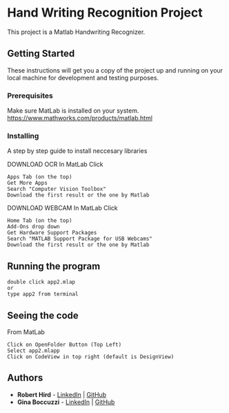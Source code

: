 # Hand Writing Recognition Project

This project is a Matlab Handwriting Recognizer. 

## Getting Started

These instructions will get you a copy of the project up and running on your local machine for development and testing purposes.

### Prerequisites

Make sure MatLab is installed on your system. 
https://www.mathworks.com/products/matlab.html


### Installing

A step by step guide to install neccesary libraries

DOWNLOAD OCR
In MatLab
Click
```
Apps Tab (on the top)
Get More Apps
Search "Computer Vision Toolbox"
Download the first result or the one by Matlab
```

DOWNLOAD WEBCAM
In MatLab
Click
```
Home Tab (on the top)
Add-Ons drop down
Get Hardware Support Packages
Search "MATLAB Support Package for USB Webcams"
Download the first result or the one by Matlab
```

## Running the program

```
double click app2.mlap 
or
type app2 from terminal
```
## Seeing the code
From MatLab

```
Click on OpenFolder Button (Top Left)
Select app2.mlapp
Click on CodeView in top right (default is DesignView)
```


## Authors

* **Robert Hird**  - [LinkedIn](https://www.linkedin.com/in/robert-hird/) | [GitHub](https://github.com/HirdrWit)
* **Gina Boccuzzi**  - [LinkedIn](https://www.linkedin.com/in/ginaboccuzzi/) | [GitHub](https://github.com/boccuzzig)

